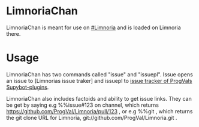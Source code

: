# LimnoriaChan

LimnoriaChan is meant for use on [#Limnoria] and is loaded on Limnoria there.

# Usage

LimnoriaChan has two commands called "issue" and "issuepl". Issue opens an issue to [Limnorias issue traker] and issuepl to [issue tracker of ProgVals Supybot-plugins].

[#Limnoria]:irc://irc.freenode.net/#Limnoria
[Limnorias issue tracker]:https://github.com/ProgVal/Limnoria/issues
[issue tracker of ProgVals Supybot-plugins]:https://github.com/ProgVal/Supybot-plugins

LimnoriaChan also includes factoids and ability to get issue links. They can be get by saying e.g %%issue#123 on channel, which returns https://github.com/ProgVal/Limnoria/pull/123 , or e.g %%git , which returns the git clone URL for Limnoria, git://github.com/ProgVal/Limnoria.git .

